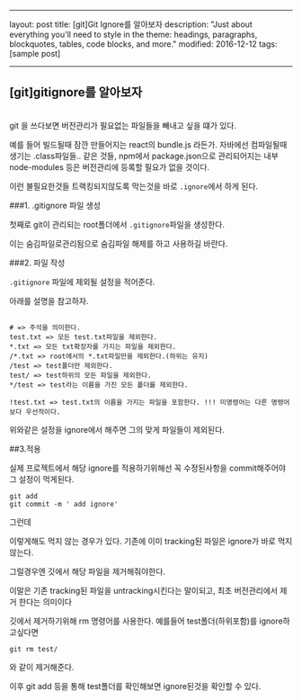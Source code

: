  ---
layout: post
title: [git]Git Ignore를 알아보자
description: "Just about everything you'll need to style in the theme: headings, paragraphs, blockquotes, tables, code blocks, and more."
modified: 2016-12-12
tags: [sample post]
  
---


##  [git]gitignore를 알아보자

<br>
git 을 쓰다보면 버전관리가 필요없는 파일들을 빼내고 싶을 떄가 있다.

예를 들어 빌드될때 잠깐 만들어지는 react의 bundle.js 라든가. 자바에선 컴파일될때 생기는 .class파일들.. 같은 것들, npm에서 package.json으로 관리되어지는 내부 node-modules 등은 버전관리에 등록할 필요가 없을 것이다.

이런 불필요한것들 트랙킹되지않도록 막는것을 바로 <code>.ignore</code>에서 하게 된다.
   
      
###1. .gitignore 파일 생성

첫째로 git이 관리되는 root폴더에서 <code>.gitignore</code>파일을 생성한다.

이는  숨김파일로관리됨으로 숨김파일 해제를 하고 사용하길 바란다.

###2. 파일 작성

<code>.gitignore</code> 파일에 제외될 설정을 적어준다.

아래를 설명을 참고하자.

~~~

# => 주석을 의미한다. 
test.txt => 모든 test.txt파일을 제외한다.
*.txt => 모든 txt확장자를 가지는 파일을 제외한다.
/*.txt => root에서의 *.txt파일만을 제외한다.(하위는 유지)
/test => test폴더만 제외한다.
test/ => test하위의 모든 파일을 제외한다.
*/test => test라는 이름을 가진 모든 폴더를 제외한다.

!test.txt => test.txt의 이름을 가지는 파일을 포함한다. !!! 미명령어는 다른 명령어보다 우선적이다.

~~~

위와같은 설정을 ignore에서 해주면 그의 맞게 파일들이 제외된다.



##3.적용

실제 프로젝트에서 해당 ignore를 적용하기위해선 꼭 수정된사항을 commit해주어야 그 설정이 먹게된다.

~~~
git add 
git commit -m ' add ignore'
~~~

그런데

이렇게해도 먹지 않는 경우가 있다.  기존에 이미 tracking된 파일은 ignore가 바로 먹지 않는다. 

그럴경우엔 깃에서 해당 파일을 제거해줘야한다. 

이말은 기존 tracking된 파일을 untracking시킨다는 말이되고, 최초 버전관리에서 제거 한다는 의미이다

깃에서 제거하기위해 rm 명령어를 사용한다. 
예를들어 test폴더(하위포함)를 ignore하고싶다면

~~~
git rm test/
~~~

와 같이 제거해준다.

이후 git add 등을 통해 test폴더를 확인해보면 ignore된것을 확인할 수 있다.
